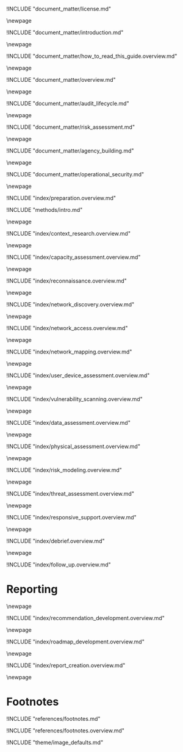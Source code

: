 
<!-- License -->

!INCLUDE "document_matter/license.md"

\newpage

<!-- Introduction -->

!INCLUDE "document_matter/introduction.md"

\newpage

!INCLUDE "document_matter/how_to_read_this_guide.overview.md"

\newpage

<!-- Overview -->

!INCLUDE "document_matter/overview.md"

\newpage

<!-- Audit Lifecycle -->

!INCLUDE "document_matter/audit_lifecycle.md"

\newpage
<!-- Risk Modeling -->

!INCLUDE "document_matter/risk_assessment.md"

\newpage
<!-- Agency Building -->

!INCLUDE "document_matter/agency_building.md"

\newpage
<!-- Operational Security -->

!INCLUDE "document_matter/operational_security.md"

\newpage
<!-- Audit Prep-->
!INCLUDE "index/preparation.overview.md"

<!-- METHODS -->

!INCLUDE "methods/intro.md"

\newpage
<!-- Audit Scoping-->

!INCLUDE "index/context_research.overview.md"

\newpage

!INCLUDE "index/capacity_assessment.overview.md"


\newpage
<!-- Recon-->

!INCLUDE "index/reconnaissance.overview.md"

\newpage
<!-- Network Discovery-->

!INCLUDE "index/network_discovery.overview.md"

\newpage
<!-- Network Access -->

!INCLUDE "index/network_access.overview.md"

\newpage
<!-- Network Mapping -->

!INCLUDE "index/network_mapping.overview.md"

\newpage
<!-- User Device Assessment -->

!INCLUDE "index/user_device_assessment.overview.md"

\newpage
<!-- Vulnerability Analysis -->

!INCLUDE "index/vulnerability_scanning.overview.md"

\newpage
<!-- Data Assessment (assets) -->

!INCLUDE "index/data_assessment.overview.md"

\newpage
<!-- Physical Assessment -->

!INCLUDE "index/physical_assessment.overview.md"

\newpage
<!-- Risk Modeling -->

!INCLUDE "index/risk_modeling.overview.md"

\newpage
<!-- Threat Assessment -->

!INCLUDE "index/threat_assessment.overview.md"

\newpage
<!-- Responsive Support -->

!INCLUDE "index/responsive_support.overview.md"

\newpage
<!-- Debrief -->

!INCLUDE "index/debrief.overview.md"


\newpage
<!-- Follow Up -->

!INCLUDE "index/follow_up.overview.md"

# Reporting

\newpage
<!-- Recommendation Development -->

!INCLUDE "index/recommendation_development.overview.md"

\newpage
<!-- Roadmap Development -->

!INCLUDE "index/roadmap_development.overview.md"

\newpage
<!-- Reporting Creation -->

!INCLUDE "index/report_creation.overview.md"

\newpage


# Footnotes

<!-- Load Footnotes -->
!INCLUDE "references/footnotes.md"

<!-- Update Footnotes for overview -->
!INCLUDE "references/footnotes.overview.md"

<!-- Load Default Images -->
!INCLUDE "theme/image_defaults.md"
